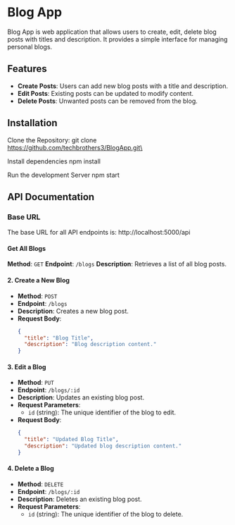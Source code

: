 # Blog App

Blog App is web application that allows users to create, edit, delete blog posts with titles and description. It provides a simple interface for managing personal blogs.

## Features

- **Create Posts**: Users can add new blog posts with a title and description.
- **Edit Posts**: Existing posts can be updated to modify content.
- **Delete Posts**: Unwanted posts can be removed from the blog.

## Installation

Clone the Repository:
git clone https://github.com/techbrothers3/BlogApp.git\

Install dependencies
npm install

Run the development Server
npm start

## API Documentation

### Base URL
The base URL for all API endpoints is:
http://localhost:5000/api

#### **Get All Blogs**
**Method**: `GET`
**Endpoint**: `/blogs`
**Description**: Retrieves a list of all blog posts.

#### 2. **Create a New Blog**
- **Method**: `POST`
- **Endpoint**: `/blogs`
- **Description**: Creates a new blog post.
- **Request Body**:
    ```json
    {
      "title": "Blog Title",
      "description": "Blog description content."
    }
    ```


#### 3. **Edit a Blog**
- **Method**: `PUT`
- **Endpoint**: `/blogs/:id`
- **Description**: Updates an existing blog post.
- **Request Parameters**:
    - `id` (string): The unique identifier of the blog to edit.
- **Request Body**:
    ```json
    {
      "title": "Updated Blog Title",
      "description": "Updated blog description content."
    }
    ```

#### 4. **Delete a Blog**
- **Method**: `DELETE`
- **Endpoint**: `/blogs/:id`
- **Description**: Deletes an existing blog post.
- **Request Parameters**:
    - `id` (string): The unique identifier of the blog to delete.